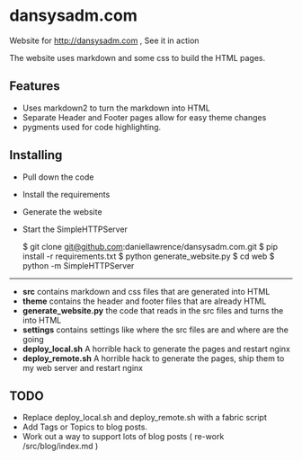 dansysadm.com
=============

Website for <http://dansysadm.com> , See it in action

The website uses markdown and some css to build the HTML pages.


Features
--------
- Uses markdown2 to turn the markdown into HTML
- Separate Header and Footer pages allow for easy theme changes
- pygments used for code highlighting.

Installing
-----------

- Pull down the code
- Install the requirements
- Generate the website
- Start the SimpleHTTPServer

    $ git clone git@github.com:daniellawrence/dansysadm.com.git
    $ pip install -r requirements.txt
    $ python generate_website.py
    $ cd web
    $ python -m SimpleHTTPServer

------

- __src__ contains markdown and css files that are generated into HTML
- __theme__ contains the header and footer files that are already HTML
- __generate_website.py__ the code that reads in the src files and turns the into HTML
- __settings__ contains settings like where the src files are and where are the going
- __deploy_local.sh__ A horrible hack to generate the pages and restart nginx
- __deploy_remote.sh__ A horrible hack to generate the pages, ship them to my web server and restart nginx


TODO
-----

- Replace deploy_local.sh and deploy_remote.sh with a fabric script
- Add Tags or Topics to blog posts.
- Work out a way to support lots of blog posts ( re-work /src/blog/index.md )